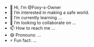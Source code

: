 - 👋 Hi, I’m @Foxy-s-Owner
- 👀 I’m interested in making a safe world.
- 🌱 I’m currently learning ...
- 💞️ I’m looking to collaborate on ...
- 📫 How to reach me ...
- 😄 Pronouns: ...
- ⚡ Fun fact: ...

<!---
Foxy-s-Owner/Foxy-s-Owner is a ✨ special ✨ repository because its `README.md` (this file) appears on your GitHub profile.
You can click the Preview link to take a look at your changes.
--->
